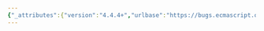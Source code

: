```yaml
---
{"_attributes":{"version":"4.4.4+","urlbase":"https://bugs.ecmascript.org/","maintainer":"dherman@mozilla.com"},"bug":{"bug_id":2738,"creation_ts":"2014-04-25 05:36:00 -0700","short_desc":"14.5.17 ClassDefinitionEvaluation: Missing [[Value]] field in step 12","delta_ts":"2014-06-16 16:01:52 -0700","product":"Draft for 6th Edition","component":"technical issue","version":"Rev 23: April 5, 2014 Draft","rep_platform":"All","op_sys":"All","bug_status":"RESOLVED","resolution":"FIXED","priority":"Normal","bug_severity":"normal","everconfirmed":true,"reporter":{"uid":"andrebargull","name":"André Bargull"},"assigned_to":{"uid":"allen","name":"Allen Wirfs-Brock"},"long_desc":[{"commentid":7921,"comment_count":0,"who":{"uid":"andrebargull","name":"André Bargull"},"bug_when":"2014-04-25 05:36:19 -0700","thetext":"14.5.17 Runtime Semantics: ClassDefinitionEvaluation, step 12:\n\nAdd `[[Value]]: F` to the PropertyDescriptor record."},{"commentid":8528,"comment_count":1,"who":{"uid":"allen","name":"Allen Wirfs-Brock"},"bug_when":"2014-05-16 18:24:25 -0700","thetext":"fixed in rev25 editor's draft"},{"commentid":9006,"comment_count":2,"who":{"uid":"allen","name":"Allen Wirfs-Brock"},"bug_when":"2014-06-16 16:01:52 -0700","thetext":"fixed in rev25 editor's draft"}]}}
---
```

